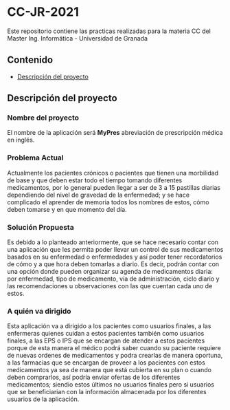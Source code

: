 # CC-JR-2021

Este repositorio contiene las practicas realizadas para la materia CC del Master Ing. Informática - Universidad de Granada

## Contenido
* [Descripción del proyecto](#descripcion)

<a name="descripcion"></a>
## Descripción del proyecto

### Nombre del proyecto
El nombre de la aplicación será **MyPres** abreviación de prescripción médica en inglés.

### Problema Actual
Actualmente los pacientes crónicos o pacientes que tienen una morbilidad de base y que deben estar todo el tiempo tomando diferentes medicamentos, por lo general pueden llegar a ser de 3 a 15 pastillas diarias dependiendo del nivel de gravedad de la enfermedad; y se hace complicado el aprender de memoria todos los nombres de estos, cómo deben tomarse y en que momento del día.

### Solución Propuesta
Es debido a lo planteado anteriormente, que se hace necesario contar con una aplicación que les permita poder llevar un control de sus medicamentos basados en su enfermedad o enfermedades y así poder tener recordatorios de cómo y a que hora deben tomarlas a diario.
Es decir, podrán contar con una opción donde pueden organizar su agenda de medicamentos diaria: por  enfermedad, tipo de medicamento, vía de administración, ciclo diario y las recomendaciones u observaciones con las que cuentan cada uno de estos.

### A quién va dirigido
Esta aplicación va a dirigido a los pacientes como usuarios finales, a las enfermeras quienes cuidan a estos pacientes también como usuarios finales, a las EPS o IPS que se encargan de atender a estos pacientes porque de esta manera el médico podrá saber cuando su paciente requiere de nuevas ordenes de medicamentos y podra crearlas de manera oportuna, a las farmacias que se encargan de proveer a los pacientes con estos medicamentos ya sea de manera que está cubierta en su plan o cuando deben comprarlos, así podría enviar ofertas de los diferentes medicamentos; siendio estos últimos no usuarios finales pero si usuarios que se beneficiarian con la información almacenada por los diferentes usuarios de la aplicación.


